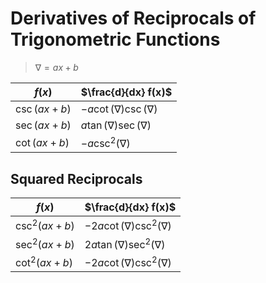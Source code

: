 # Derivatives of Reciprocals of Trigonometric Functions

> $\nabla = ax+b$

| $f(x)$ | $\frac{d}{dx} f(x)$ |
|--|--|
| $\csc(ax+b)$ | $-a \cot(\nabla) \csc(\nabla)$ |
| $\sec(ax+b)$ | $a \tan(\nabla) \sec(\nabla)$ |
| $\cot(ax+b)$ | $-a \csc^2(\nabla)$ |

## Squared Reciprocals

| $f(x)$ | $\frac{d}{dx} f(x)$ |
|--|--|
| $\csc^2(ax+b)$ | $-2a \cot(\nabla) \csc^2(\nabla)$ |
| $\sec^2(ax+b)$ | $2a \tan(\nabla) \sec^2(\nabla)$ |
| $\cot^2(ax+b)$ | $-2a \cot(\nabla) \csc^2(\nabla)$ |

